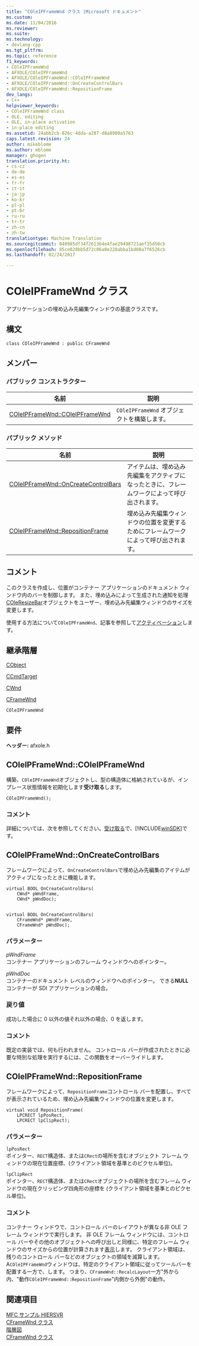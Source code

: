 ```yaml
---
title: "COleIPFrameWnd クラス |Microsoft ドキュメント"
ms.custom: 
ms.date: 11/04/2016
ms.reviewer: 
ms.suite: 
ms.technology:
- devlang-cpp
ms.tgt_pltfrm: 
ms.topic: reference
f1_keywords:
- COleIPFrameWnd
- AFXOLE/COleIPFrameWnd
- AFXOLE/COleIPFrameWnd::COleIPFrameWnd
- AFXOLE/COleIPFrameWnd::OnCreateControlBars
- AFXOLE/COleIPFrameWnd::RepositionFrame
dev_langs:
- C++
helpviewer_keywords:
- COleIPFrameWnd class
- OLE, editing
- OLE, in-place activation
- in-place editing
ms.assetid: 24abb2cb-826c-4dda-a287-d8a8900a5763
caps.latest.revision: 24
author: mikeblome
ms.author: mblome
manager: ghogen
translation.priority.ht:
- cs-cz
- de-de
- es-es
- fr-fr
- it-it
- ja-jp
- ko-kr
- pl-pl
- pt-br
- ru-ru
- tr-tr
- zh-cn
- zh-tw
translationtype: Machine Translation
ms.sourcegitcommit: 040985df34f2613b4e4fae29498721aef15d50cb
ms.openlocfilehash: 85ce028bb5d72c06a0e228abba1bd08a7f6526cb
ms.lasthandoff: 02/24/2017

---
```

# <a name="coleipframewnd-class"></a>COleIPFrameWnd クラス
アプリケーションの埋め込み先編集ウィンドウの基底クラスです。  
  
## <a name="syntax"></a>構文  
  
```  
class COleIPFrameWnd : public CFrameWnd  
```  
  
## <a name="members"></a>メンバー  
  
### <a name="public-constructors"></a>パブリック コンストラクター  
  
|名前|説明|  
|----------|-----------------|  
|[COleIPFrameWnd::COleIPFrameWnd](#coleipframewnd)|`COleIPFrameWnd` オブジェクトを構築します。|  
  
### <a name="public-methods"></a>パブリック メソッド  
  
|名前|説明|  
|----------|-----------------|  
|[COleIPFrameWnd::OnCreateControlBars](#oncreatecontrolbars)|アイテムは、埋め込み先編集をアクティブになったときに、フレームワークによって呼び出されます。|  
|[COleIPFrameWnd::RepositionFrame](#repositionframe)|埋め込み先編集ウィンドウの位置を変更するためにフレームワークによって呼び出されます。|  
  
## <a name="remarks"></a>コメント  
 このクラスを作成し、位置がコンテナー アプリケーションのドキュメント ウィンドウ内のバーを制御します。 また、埋め込みによって生成された通知を処理[COleResizeBar](../../mfc/reference/coleresizebar-class.md)オブジェクトをユーザー、埋め込み先編集ウィンドウのサイズを変更します。  
  
 使用する方法について`COleIPFrameWnd`、記事を参照して[アクティベーション](../../mfc/activation-cpp.md)します。  
  
## <a name="inheritance-hierarchy"></a>継承階層  
 [CObject](../../mfc/reference/cobject-class.md)  
  
 [CCmdTarget](../../mfc/reference/ccmdtarget-class.md)  
  
 [CWnd](../../mfc/reference/cwnd-class.md)  
  
 [CFrameWnd](../../mfc/reference/cframewnd-class.md)  
  
 `COleIPFrameWnd`  
  
## <a name="requirements"></a>要件  
 **ヘッダー:** afxole.h  
  
##  <a name="coleipframewnd"></a>COleIPFrameWnd::COleIPFrameWnd  
 構築、`COleIPFrameWnd`オブジェクトし、型の構造体に格納されているが、インプレース状態情報を初期化します**受け取る**します。  
  
```  
COleIPFrameWnd();
```  
  
### <a name="remarks"></a>コメント  
 詳細については、次を参照してください。[受け取る](http://msdn.microsoft.com/library/windows/desktop/ms693737)で、[!INCLUDE[winSDK](../../atl/includes/winsdk_md.md)]です。  
  
##  <a name="oncreatecontrolbars"></a>COleIPFrameWnd::OnCreateControlBars  
 フレームワークによって、`OnCreateControlBars`で埋め込み先編集のアイテムがアクティブになったときに機能します。  
  
```  
virtual BOOL OnCreateControlBars(
    CWnd* pWndFrame,  
    CWnd* pWndDoc);

 
virtual BOOL OnCreateControlBars(
    CFrameWnd* pWndFrame,  
    CFrameWnd* pWndDoc);
```  
  
### <a name="parameters"></a>パラメーター  
 *pWndFrame*  
 コンテナー アプリケーションのフレーム ウィンドウへのポインター。  
  
 *pWndDoc*  
 コンテナーのドキュメント レベルのウィンドウへのポインター。 できる**NULL**コンテナーが SDI アプリケーションの場合。  
  
### <a name="return-value"></a>戻り値  
 成功した場合に 0 以外の値それ以外の場合、0 を返します。  
  
### <a name="remarks"></a>コメント  
 既定の実装では、何も行われません。 コントロール バーが作成されたときに必要な特別な処理を実行するには、この関数をオーバーライドします。  
  
##  <a name="repositionframe"></a>COleIPFrameWnd::RepositionFrame  
 フレームワークによって、`RepositionFrame`コントロール バーを配置し、すべてが表示されているため、埋め込み先編集ウィンドウの位置を変更します。  
  
```  
virtual void RepositionFrame(
    LPCRECT lpPosRect,  
    LPCRECT lpClipRect);
```  
  
### <a name="parameters"></a>パラメーター  
 `lpPosRect`  
 ポインター、`RECT`構造体、または`CRect`の場所を含むオブジェクト フレーム ウィンドウの現在位置座標、(クライアント領域を基準とのピクセル単位)。  
  
 `lpClipRect`  
 ポインター、`RECT`構造体、または`CRect`オブジェクトの場所を含むフレーム ウィンドウの現在クリッピング四角形の座標を (クライアント領域を基準とのピクセル単位)。  
  
### <a name="remarks"></a>コメント  
 コンテナー ウィンドウで、コントロール バーのレイアウトが異なる非 OLE フレーム ウィンドウで実行します。 非 OLE フレーム ウィンドウには、コントロール バーやその他のオブジェクトへの呼び出しと同様に、特定のフレーム ウィンドウのサイズからの位置が計算されます[表示](../../mfc/reference/cframewnd-class.md#recalclayout)します。 クライアント領域は、残りのコントロール バーなどのオブジェクトの領域を減算します。 A`COleIPFrameWnd`ウィンドウは、特定のクライアント領域に従ってツールバーを配置する一方で、します。 つまり、`CFrameWnd::RecalcLayout`一方"外から内、"動作`COleIPFrameWnd::RepositionFrame`"内側から外側"の動作。  
  
## <a name="see-also"></a>関連項目  
 [MFC サンプル HIERSVR](../../visual-cpp-samples.md)   
 [CFrameWnd クラス](../../mfc/reference/cframewnd-class.md)   
 [階層図](../../mfc/hierarchy-chart.md)   
 [CFrameWnd クラス](../../mfc/reference/cframewnd-class.md)

